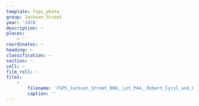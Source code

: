 ```yaml
---
template: fsps_photo
group: Jackson_Street
year: '1978'
description: ~
places:
    - ''
coordinates: ~
heading: ~
classification: ~
section: ~
cell: ~
film_roll: ~
files:
    -
        filename: 'FSPS_Jackson_Street_006,_Lot_P44,_Robert_Cyril_and_Kathleen_Gare,_4-2-F,_1978.png'
        caption: ''
---
```

